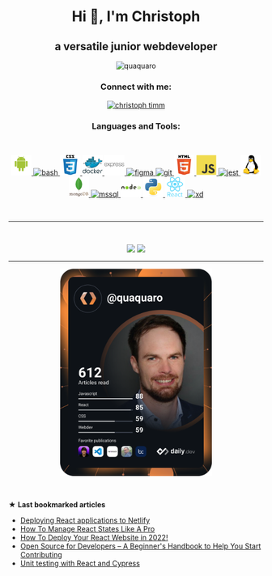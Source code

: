 <h1 align="center">Hi 👋, I'm Christoph</h1>
<h2 align="center">a versatile junior webdeveloper</h2>

<p align="center"> <img src="https://komarev.com/ghpvc/?username=quaquaro&label=Profile%20views&color=4cc2cf&style=plastic" alt="quaquaro" /> </p>

<h3 align="center">Connect with me:</h3>
<p align="center">
<a href="https://www.linkedin.com/in/christoph-timm-052bb81b5/" target="blank"><img align="center" src="https://raw.githubusercontent.com/rahuldkjain/github-profile-readme-generator/master/src/images/icons/Social/linked-in-alt.svg" alt="christoph timm" height="30" width="40" /></a>
</p>
<p>
<h3 align="center">Languages and Tools:</h3>
</p>
<br />
<p align="center"> 
<a href="https://developer.android.com" target="_blank" rel="noreferrer"> <img src="https://raw.githubusercontent.com/devicons/devicon/master/icons/android/android-original-wordmark.svg" alt="android" width="40" height="40"/> </a> <a href="https://www.gnu.org/software/bash/" target="_blank" rel="noreferrer"> <img src="https://www.vectorlogo.zone/logos/gnu_bash/gnu_bash-icon.svg" alt="bash" width="40" height="40"/> </a> <a href="https://www.w3schools.com/css/" target="_blank" rel="noreferrer"> <img src="https://raw.githubusercontent.com/devicons/devicon/master/icons/css3/css3-original-wordmark.svg" alt="css3" width="40" height="40"/> </a> <a href="https://www.docker.com/" target="_blank" rel="noreferrer"> <img src="https://raw.githubusercontent.com/devicons/devicon/master/icons/docker/docker-original-wordmark.svg" alt="docker" width="40" height="40"/> </a> <a href="https://expressjs.com" target="_blank" rel="noreferrer"> <img src="https://raw.githubusercontent.com/devicons/devicon/master/icons/express/express-original-wordmark.svg" alt="express" width="40" height="40"/> </a> <a href="https://www.figma.com/" target="_blank" rel="noreferrer"> <img src="https://www.vectorlogo.zone/logos/figma/figma-icon.svg" alt="figma" width="40" height="40"/> </a> <a href="https://git-scm.com/" target="_blank" rel="noreferrer"> <img src="https://www.vectorlogo.zone/logos/git-scm/git-scm-icon.svg" alt="git" width="40" height="40"/> </a> <a href="https://www.w3.org/html/" target="_blank" rel="noreferrer"> <img src="https://raw.githubusercontent.com/devicons/devicon/master/icons/html5/html5-original-wordmark.svg" alt="html5" width="40" height="40"/> </a> <a href="https://developer.mozilla.org/en-US/docs/Web/JavaScript" target="_blank" rel="noreferrer"> <img src="https://raw.githubusercontent.com/devicons/devicon/master/icons/javascript/javascript-original.svg" alt="javascript" width="40" height="40"/> </a> <a href="https://jestjs.io" target="_blank" rel="noreferrer"> <img src="https://www.vectorlogo.zone/logos/jestjsio/jestjsio-icon.svg" alt="jest" width="40" height="40"/> </a> <a href="https://www.linux.org/" target="_blank" rel="noreferrer"> <img src="https://raw.githubusercontent.com/devicons/devicon/master/icons/linux/linux-original.svg" alt="linux" width="40" height="40"/> </a> <a href="https://www.mongodb.com/" target="_blank" rel="noreferrer"> <img src="https://raw.githubusercontent.com/devicons/devicon/master/icons/mongodb/mongodb-original-wordmark.svg" alt="mongodb" width="40" height="40"/> </a> <a href="https://www.microsoft.com/en-us/sql-server" target="_blank" rel="noreferrer"> <img src="https://www.svgrepo.com/show/303229/microsoft-sql-server-logo.svg" alt="mssql" width="40" height="40"/> </a> <a href="https://nodejs.org" target="_blank" rel="noreferrer"> <img src="https://raw.githubusercontent.com/devicons/devicon/master/icons/nodejs/nodejs-original-wordmark.svg" alt="nodejs" width="40" height="40"/> </a> <a href="https://www.python.org" target="_blank" rel="noreferrer"> <img src="https://raw.githubusercontent.com/devicons/devicon/master/icons/python/python-original.svg" alt="python" width="40" height="40"/> </a> <a href="https://reactjs.org/" target="_blank" rel="noreferrer"> <img src="https://raw.githubusercontent.com/devicons/devicon/master/icons/react/react-original-wordmark.svg" alt="react" width="40" height="40"/> </a>  <a href="https://www.adobe.com/products/xd.html" target="_blank" rel="noreferrer"> <img src="https://cdn.worldvectorlogo.com/logos/adobe-xd.svg" alt="xd" width="40" height="40"/> </a> 
</p>
<br />

---

<br />

<p align="center">
   <img src="https://github-readme-stats.vercel.app/api?username=quaquaro&show_icons=true&theme=tokyonight" width="410" />
  <img src="https://github-readme-stats.vercel.app/api/top-langs?username=quaquaro&theme=tokyonight&layout=compact" width="400" />
</p>

---


<p align="center"><a href="https://app.daily.dev/DailyDevTips"><img  src="https://github.com/quaquaro/quaquaro/blob/main/devcard.svg" width="300" alt="Christoph Timm's Dev Card"/></a>
</p>
<br />

★ **Last bookmarked articles**

<!-- daily.dev BOOKMARKS:START -->
- [Deploying React applications to Netlify](https://app.daily.dev/posts/Qz7cpU--0?utm_source=rss&utm_medium=bookmarks&utm_campaign=50rYqXArzF6pbFtZNTJ1M)
- [How To Manage React States Like A Pro](https://app.daily.dev/posts/FbD2NsExC?utm_source=rss&utm_medium=bookmarks&utm_campaign=50rYqXArzF6pbFtZNTJ1M)
- [How To Deploy Your React Website in 2022!](https://app.daily.dev/posts/jeKIU7YOo?utm_source=rss&utm_medium=bookmarks&utm_campaign=50rYqXArzF6pbFtZNTJ1M)
- [Open Source for Developers – A Beginner&#39;s Handbook to Help You Start Contributing](https://app.daily.dev/posts/ji627p02B?utm_source=rss&utm_medium=bookmarks&utm_campaign=50rYqXArzF6pbFtZNTJ1M)
- [Unit testing with React and Cypress](https://app.daily.dev/posts/i5ejTwTbS?utm_source=rss&utm_medium=bookmarks&utm_campaign=50rYqXArzF6pbFtZNTJ1M)
<!-- daily.dev BOOKMARKS:END -->



                              





 
